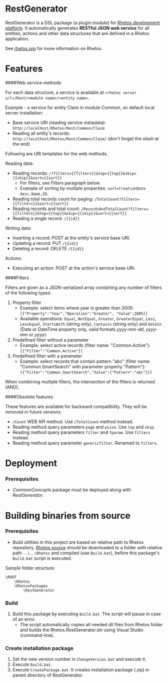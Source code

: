 RestGenerator
=============

RestGenerator is a DSL package (a plugin module) for [Rhetos development platform](https://github.com/Rhetos/Rhetos).
It automatically generates **RESTful JSON web service** for all entities, actions and other data structures that are defined in a Rhetos application.

See [rhetos.org](http://www.rhetos.org/) for more information on Rhetos.

Features
========

####Web service methods

For each data structure, a service is available at `<rhetos server url>/Rest/<module name>/<entity name>`.

Example - a service for entity Claim in module Common, on default local server installation:

* Base service URI (reading service metadata): `http://localhost/Rhetos/Rest/Common/Claim`
* Reading all entity's records: `http://localhost/Rhetos/Rest/Common/Claim/` (don't forget the *slash* at the end)

Following are URI templates for the web methods.

Reading data:

* Reading records: `/?filters={{filters}}&top={{top}}&skip={{skip}}&sort={{sort}}`
	* For filters, see *Filters* paragraph below.
	* Example of sorting by multiple properties: `sort=CreationDate desc,Name,ID`.
* Reading total records count for paging: `/TotalCount?filters={{filters}}&sort={{sort}}`
* Reading records and total count: `/RecordsAndTotalCount?filters={{filters}}&top={{top}}&skip={{skip}}&sort={{sort}}`
* Reading a single record: `/{{id}}`

Writing data:

* Inserting a record: POST at the entity's service base URI.
* Updating a record: PUT `/{{id}}`
* Deleting a record: DELETE `/{{id}}`

Actions:

* Executing an action: POST at the action's service base URI.

####Filters

Filters are given as a JSON-serialized array containing any number of filters of the following types:

1. Property filter
	* Example: select items where year is greater than 2005: `[{"Property":"Year","Operation":"Greater", "Value":2005}]`
	* Available operations: `Equal`, `NotEqual`, `Greater`, `GreaterEqual`, `Less`, `LessEqual`, `StartsWith` (string only), `Contains` (string only) and `DateIn` (Date or DateTime property only, valid formats *yyyy-mm-dd*, *yyyy-mm* or *yyyy*).
2. Predefined filter without a parameter
	* Example: select active records (filter name: "Common.Active"): `[{"Filter":"Common.Active"}]`
3. Predefined filter with a parameter
	* Example: select records that contain pattern "abc" (filter name: "Common.SmartSearch" with parameter property "Pattern"): `[{"Filter":"Common.SmartSearch","Value":{"Pattern":"abc"}}]`

When combining multiple filters, the intersection of the filters is returned (AND).

####Obsolete features

These features are available for backward compatibility. They will be removed in future versions. 

* `/Count` WEB API method. Use `/TotalCount` method instead.
* Reading method query parameters `page` and `psize`. Use `top` and `skip`.
* Reading method query parameters `filter` and `fparam`. Use `filters` instead.
* Reading method query parameter `genericfilter`. Renamed to `filters`.

Deployment
==========

### Prerequisites

* *CommonConcepts* package must be deployed along with *RestGenerator*.

Building binaries from source
=============================

### Prerequisites

* Build utilities in this project are based on relative path to Rhetos repository.
  [Rhetos source](https://github.com/Rhetos/Rhetos) should be downloaded to a folder
  with relative path `..\..\Rhetos` and compiled (use `Build.bat`),
  before this package's `Build.bat` script is executed.

Sample folder structure:
 
	\ROOT
		\Rhetos
		\RhetosPackages
			\RestGenerator

### Build

1. Build this package by executing `Build.bat`. The script will pause in case of an error.
   * The script automatically copies all needed dll files from Rhetos folder and builds the Rhetos.RestGenerator.sln using Visual Studio (command-line).

### Create installation package

1. Set the new version number in `ChangeVersion.bat` and execute it.
2. Execute `Build.bat`.
3. Execute `CreatePackage.bat`. It creates installation package (.zip) in parent directory of RestGenerator.
